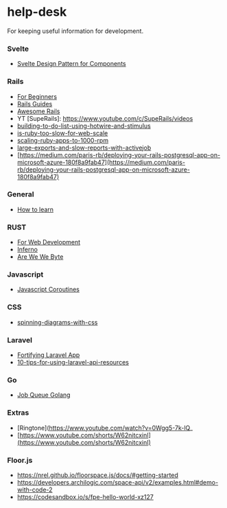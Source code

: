 # help-desk
For keeping useful information for development.


### Svelte
- [Svelte Design Pattern for Components](https://render.com/blog/svelte-design-patterns)

### Rails
- [For Beginners](https://human-se.github.io/)
- [Rails Guides](http://guides.rubyonrails.org/)
- [Awesome Rails](https://github.com/gramantin/awesome-rails)
- YT [SupeRails]: https://www.youtube.com/c/SupeRails/videos
- [building-to-do-list-using-hotwire-and-stimulus](https://www.akshaykhot.com/building-to-do-list-using-hotwire-and-stimulus/)
- [is-ruby-too-slow-for-web-scale](https://www.speedshop.co/2017/07/11/is-ruby-too-slow-for-web-scale.html)
- [scaling-ruby-apps-to-1000-rpm](https://www.speedshop.co/2015/07/29/scaling-ruby-apps-to-1000-rpm.html)
- [large-exports-and-slow-reports-with-activejob](https://boringrails.com/articles/large-exports-and-slow-reports-with-activejob/)
- [https://medium.com/paris-rb/deploying-your-rails-postgresql-app-on-microsoft-azure-180f8a9fab47](https://medium.com/paris-rb/deploying-your-rails-postgresql-app-on-microsoft-azure-180f8a9fab47)

### General
- [How to learn](https://www.lesswrong.com/posts/BzxbZqWoP9DRrznFi/learning-how-to-learn-and-20-studies)

### RUST
- [For Web Development](https://www.arewewebyet.org/)
- [Inferno](https://www.infernojs.org/docs/guides/installation)
- [Are We We Byte](https://www.arewewebyet.org/)


### Javascript 
- [Javascript Coroutines](https://x.st/javascript-coroutines/)

### CSS
- [spinning-diagrams-with-css](https://x.st/spinning-diagrams-with-css/)


### Laravel
- [Fortifying Laravel App](https://medium.com/@yaghi.moh/fortifying-your-laravel-application-best-practices-for-securing-your-web-application-b6d4242d0bb8)
- [10-tips-for-using-laravel-api-resources](https://uselaradoc.com/articles/10-tips-for-using-laravel-api-resources)

### Go
- [Job Queue Golang](https://mrkaran.dev/posts/job-queue-golang/)

### Extras
 - [Ringtone](https://www.youtube.com/watch?v=0Wgg5-7k-lQ_
 - [https://www.youtube.com/shorts/W62nitcxinI](https://www.youtube.com/shorts/W62nitcxinI)


### Floor.js
- https://nrel.github.io/floorspace.js/docs/#getting-started
- https://developers.archilogic.com/space-api/v2/examples.html#demo-with-code-2
- https://codesandbox.io/s/fpe-hello-world-xz127

